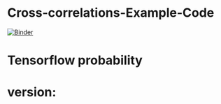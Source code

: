 # Cross-correlations-Example-Code
[![Binder](https://mybinder.org/badge_logo.svg)](https://mybinder.org/v2/gh/msaif00/Cross-correlation-Code/HEAD)
# Tensorflow probability
  # version:
